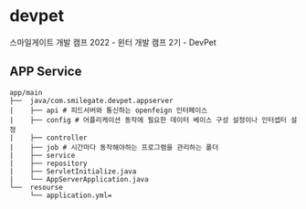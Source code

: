 # devpet

스마일게이트 개발 캠프 2022 - 윈터 개발 캠프 2기 - DevPet
<br>

## APP Service
```
app/main
├──  java/com.smilegate.devpet.appserver
|    ├── api # 피드서버와 통신하는 openfeign 인터페이스
|    ├── config # 어플리케이션 동작에 필요한 데이터 베이스 구성 설정이나 인터셉터 설정
|    ├── controller
|    ├── job # 시간마다 동작해야하는 프로그램을 관리하는 폴더
|    ├── service
|    ├── repository 
|    ├── ServletInitialize.java 
|    └── AppServerApplication.java
└──  resourse
     └── application.yml=
                
```
